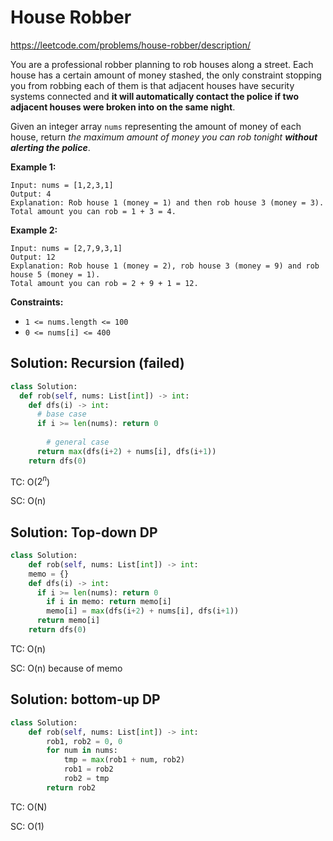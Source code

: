 # House Robber

https://leetcode.com/problems/house-robber/description/

You are a professional robber planning to rob houses along a street. Each house has a certain amount of money stashed, the only constraint stopping you from robbing each of them is that adjacent houses have security systems connected and **it will automatically contact the police if two adjacent houses were broken into on the same night**.

Given an integer array `nums` representing the amount of money of each house, return *the maximum amount of money you can rob tonight **without alerting the police***.

 

**Example 1:**

```
Input: nums = [1,2,3,1]
Output: 4
Explanation: Rob house 1 (money = 1) and then rob house 3 (money = 3).
Total amount you can rob = 1 + 3 = 4.
```

**Example 2:**

```
Input: nums = [2,7,9,3,1]
Output: 12
Explanation: Rob house 1 (money = 2), rob house 3 (money = 9) and rob house 5 (money = 1).
Total amount you can rob = 2 + 9 + 1 = 12.
```

 

**Constraints:**

- `1 <= nums.length <= 100`
- `0 <= nums[i] <= 400`



## Solution: Recursion (failed)

```python
class Solution:
  def rob(self, nums: List[int]) -> int:
    def dfs(i) -> int:
      # base case
      if i >= len(nums): return 0
    
    	# general case
      return max(dfs(i+2) + nums[i], dfs(i+1))
   	return dfs(0)
```

TC: O($2^n$)

SC: O(n)

## Solution: Top-down DP

```python
class Solution:
	def rob(self, nums: List[int]) -> int:
    memo = {}
    def dfs(i) -> int:
      if i >= len(nums): return 0
    	if i in memo: return memo[i]
    	memo[i] = max(dfs(i+2) + nums[i], dfs(i+1))
      return memo[i]
    return dfs(0)
```

TC: O(n)

SC: O(n) because of memo



## Solution: bottom-up DP

```python
class Solution:
    def rob(self, nums: List[int]) -> int:
        rob1, rob2 = 0, 0
        for num in nums:
            tmp = max(rob1 + num, rob2)
            rob1 = rob2
            rob2 = tmp
        return rob2
```

TC: O(N)

SC: O(1)